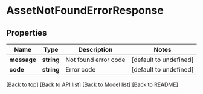 # AssetNotFoundErrorResponse

## Properties

|Name | Type | Description | Notes|
|------------ | ------------- | ------------- | -------------|
|**message** | **string** | Not found error code | [default to undefined]|
|**code** | **string** | Error code | [default to undefined]|




[[Back to top]](#) [[Back to API list]](../../README.md#documentation-for-api-endpoints) [[Back to Model list]](../../README.md#documentation-for-models) [[Back to README]](../../README.md)
